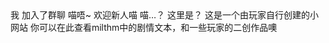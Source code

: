 <ChatBubble role="system">
我 加入了群聊
</ChatBubble>
<ChatBubble role="bot" avatar="http://q1.qlogo.cn/g?b=qq&nk=2450382239&s=100">
喵唔~
</ChatBubble>
<ChatBubble role="bot" avatar="http://q1.qlogo.cn/g?b=qq&nk=2450382239&s=100">
欢迎新人喵
</ChatBubble>
<ChatBubble role="user" avatar="https://mkzi-nya.github.io/story/files/raingpt/me.png">
喵…？
</ChatBubble>
<ChatBubble role="user" avatar="https://mkzi-nya.github.io/story/files/raingpt/me.png">
这里是？
</ChatBubble>
<ChatBubble role="bot" avatar="http://q1.qlogo.cn/g?b=qq&nk=2450382239&s=100">
这是一个由玩家自行创建的小网站
</ChatBubble>
<ChatBubble role="bot" avatar="http://q1.qlogo.cn/g?b=qq&nk=2450382239&s=100">
你可以在此查看milthm中的剧情文本，和一些玩家的二创作品噢
</ChatBubble>